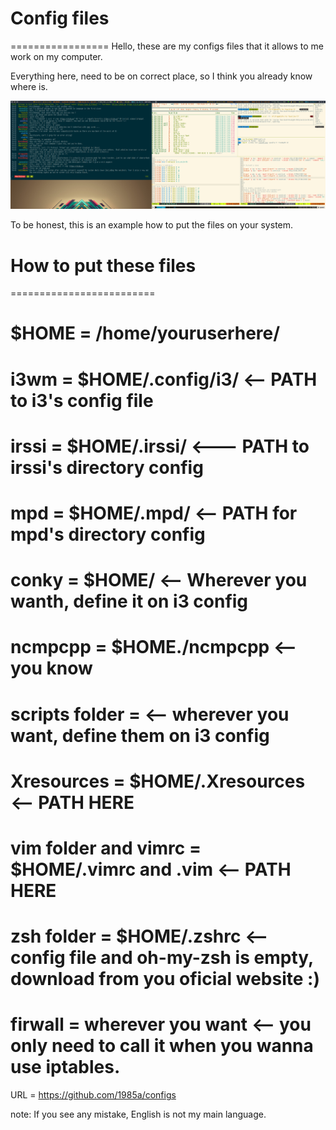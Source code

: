 # Config files
=================
Hello, these are my configs files that it allows to me work on my computer.

Everything here, need to be on correct place, so I think you already know where is.

[![screenshot1](picture/seventh.png?raw=true)](picture/seventh.png?raw=true)


To be honest, this is an example how to put the files on your system.

# How to put these files
=========================

  $HOME = /home/youruserhere/
=======
  i3wm = $HOME/.config/i3/    <-- PATH to i3's config file
=========
  irssi = $HOME/.irssi/    <--- PATH to irssi's directory config 
======= 
  mpd = $HOME/.mpd/  <-- PATH for mpd's directory config
===  
  conky = $HOME/ <-- Wherever you wanth, define it on i3 config
===== 
  ncmpcpp = $HOME./ncmpcpp <-- you know
======  
  scripts folder = <-- wherever you want, define them on i3 config
========= 
  Xresources = $HOME/.Xresources <-- PATH HERE
========  
  vim folder and vimrc = $HOME/.vimrc and .vim <-- PATH HERE
===== 
  zsh folder = $HOME/.zshrc <-- config file and oh-my-zsh is empty, download from you oficial website :)
====  
  firwall = wherever you want <-- you only need to call it when you wanna use iptables.
==========  

URL = https://github.com/1985a/configs

note: If you see any mistake, English is not my main language.

